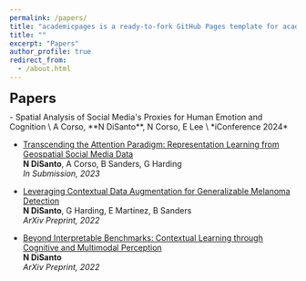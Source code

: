 ```yaml
---
permalink: /papers/
title: "academicpages is a ready-to-fork GitHub Pages template for academic personal websites"
title: ""
excerpt: "Papers"
author_profile: true
redirect_from:
  - /about.html
---
```

<p style="margin-bottom:10px;"><font size="5"><b>Papers</b></font></p>
- Spatial Analysis of Social Media's Proxies for Human Emotion and Cognition \
A Corso, **N DiSanto**, N Corso, E Lee \
*iConference 2024*

- <a href = "https://arxiv.org/abs/2310.05378">Transcending the Attention Paradigm: Representation Learning from Geospatial Social Media Data</a> \
**N DiSanto**, A Corso, B Sanders, G Harding \
*In Submission, 2023*

- <a href = "https://arxiv.org/abs/2212.05116">Leveraging Contextual Data Augmentation for Generalizable Melanoma Detection</a> \
**N DiSanto**, G Harding, E Martinez, B Sanders \
*ArXiv Preprint, 2022*

- <a href = "https://arxiv.org/abs/2304.00002">Beyond Interpretable Benchmarks: Contextual Learning through Cognitive and Multimodal Perception</a> \
**N DiSanto** \
*ArXiv Preprint, 2022*
